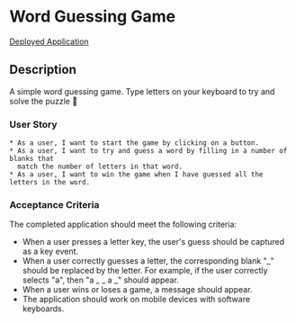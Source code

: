 # Word Guessing Game

[Deployed Application](https://trunten.github.io/word-guessing-game/)

## Description

A simple word guessing game. Type letters on your keyboard to try and solve the puzzle 🙂

### User Story
```
* As a user, I want to start the game by clicking on a button. 
* As a user, I want to try and guess a word by filling in a number of blanks that
  match the number of letters in that word.
* As a user, I want to win the game when I have guessed all the letters in the word.
```

### Acceptance Criteria

The completed application should meet the following criteria:
* When a user presses a letter key, the user's guess should be captured as a key event.
* When a user correctly guesses a letter, the corresponding blank "_" should be replaced by the letter. For example, if the user correctly selects "a", then "a _ _ a _" should appear. 
* When a user wins or loses a game, a message should appear.
* The application should work on mobile devices with software keyboards.


